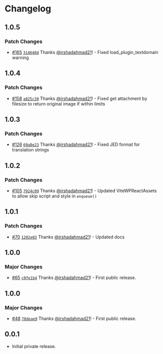 # Changelog

## 1.0.5

### Patch Changes

- [#165](https://github.com/wpsocio/wp-projects/pull/165) [`314648d`](https://github.com/wpsocio/wp-projects/commit/314648dc5d9cdfad2f532f70733addb2ec5f8245) Thanks [@irshadahmad21](https://github.com/irshadahmad21)! - Fixed load_plugin_textdomain warning

## 1.0.4

### Patch Changes

- [#158](https://github.com/wpsocio/wp-projects/pull/158) [`a825c39`](https://github.com/wpsocio/wp-projects/commit/a825c3909e2f990bd7932e10b8db665fa3e083e0) Thanks [@irshadahmad21](https://github.com/irshadahmad21)! - Fixed get attachment by filesize to return original image if within limits

## 1.0.3

### Patch Changes

- [#126](https://github.com/wpsocio/wp-projects/pull/126) [`69a8e23`](https://github.com/wpsocio/wp-projects/commit/69a8e237e61fe7f2cb078ebc63bd2fea8b4e9368) Thanks [@irshadahmad21](https://github.com/irshadahmad21)! - Fixed JED format for translation strings

## 1.0.2

### Patch Changes

- [#105](https://github.com/wpsocio/wp-projects/pull/105) [`7924c09`](https://github.com/wpsocio/wp-projects/commit/7924c09f0da9e1b54c9ca6fbc6e0e63c4792f591) Thanks [@irshadahmad21](https://github.com/irshadahmad21)! - Updated ViteWPReactAssets to allow skip script and style in `enqueue()`

## 1.0.1

### Patch Changes

- [#70](https://github.com/wpsocio/wp-projects/pull/70) [`1202e03`](https://github.com/wpsocio/wp-projects/commit/1202e03417f3012933cbb6ca5ea97d2926be69a8) Thanks [@irshadahmad21](https://github.com/irshadahmad21)! - Updated docs

## 1.0.0

### Major Changes

- [#65](https://github.com/wpsocio/wp-projects/pull/65) [`c0fe1b4`](https://github.com/wpsocio/wp-projects/commit/c0fe1b43a2092f9d0ca314ae1219399ba4b81d03) Thanks [@irshadahmad21](https://github.com/irshadahmad21)! - First public release.

## 1.0.0

### Major Changes

- [#48](https://github.com/wpsocio/wp-projects/pull/48) [`78deae9`](https://github.com/wpsocio/wp-projects/commit/78deae96459363d5777de4a4e8cf6c80914acf97) Thanks [@irshadahmad21](https://github.com/irshadahmad21)! - First public release.

## 0.0.1

- Initial private release.
